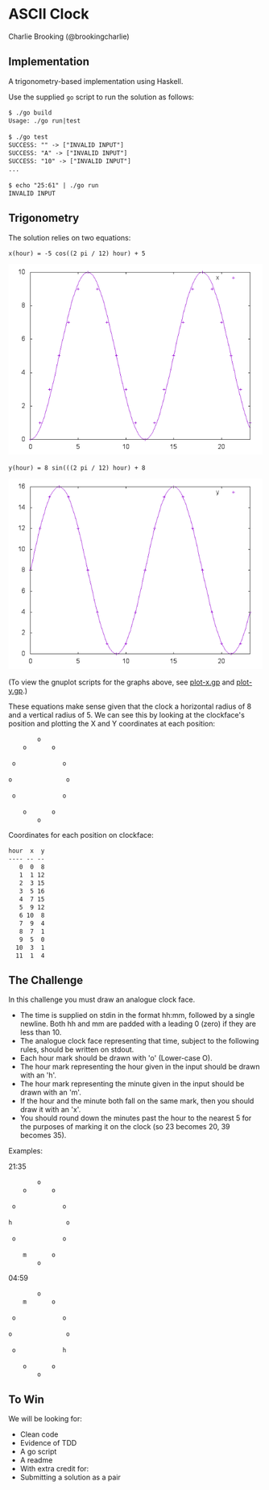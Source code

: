 # ASCII Clock

Charlie Brooking (@brookingcharlie)

## Implementation

A trigonometry-based implementation using Haskell.

Use the supplied `go` script to run the solution as follows:

```
$ ./go build
Usage: ./go run|test

$ ./go test
SUCCESS: "" -> ["INVALID INPUT"]
SUCCESS: "A" -> ["INVALID INPUT"]
SUCCESS: "10" -> ["INVALID INPUT"]
...

$ echo "25:61" | ./go run
INVALID INPUT
```

## Trigonometry

The solution relies on two equations:

```
x(hour) = -5 cos((2 pi / 12) hour) + 5
```

![plot of x(hour)](plot-x.png)

```
y(hour) = 8 sin(((2 pi / 12) hour) + 8
```

![plot of y(hour)](plot-y.png)

(To view the gnuplot scripts for the graphs above,
see [plot-x.gp](plot-x.gp) and [plot-y.gp](plot-y.gp).)

These equations make sense given that the clock a horizontal radius of 8 and a
vertical radius of 5. We can see this by looking at the clockface's position and
plotting the X and Y coordinates at each position:

```
        o
    o       o

 o             o

o               o

 o             o

    o       o
        o
```

Coordinates for each position on clockface:

```
hour  x  y
---- -- --
   0  0  8
   1  1 12
   2  3 15
   3  5 16
   4  7 15
   5  9 12
   6 10  8
   7  9  4
   8  7  1
   9  5  0
  10  3  1
  11  1  4
```

## The Challenge

In this challenge you must draw an analogue clock face.

* The time is supplied on stdin in the format hh:mm, followed by a single newline.
  Both hh and mm are padded with a leading 0 (zero) if they are less than 10.
* The analogue clock face representing that time, subject to the following rules,
  should be written on stdout.
* Each hour mark should be drawn with 'o' (Lower-case O).
* The hour mark representing the hour given in the input should be drawn with an 'h'.
* The hour mark representing the minute given in the input should be drawn with an 'm'.
* If the hour and the minute both fall on the same mark, then you should draw it with an 'x'.
* You should round down the minutes past the hour to the nearest 5 for the
  purposes of marking it on the clock (so 23 becomes 20, 39 becomes 35).

Examples:

21:35

```
        o
    o       o

 o             o

h               o

 o             o

    m       o
        o
```

04:59

```
        o
    m       o

 o             o

o               o

 o             h

    o       o
        o
```

## To Win

We will be looking for:

* Clean code
* Evidence of TDD
* A go script
* A readme
* With extra credit for:
* Submitting a solution as a pair

